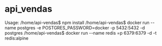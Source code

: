# api_vendas
Usage: 
/home/api-vendas$ npm install 
/home/api-vendas$ docker run --name postgres -e POSTGRES_PASSWORD=docker -p 5432:5432 -d postgres
/home/api-vendas$ docker run --name redis =p 6379:6379 -d -t redis:alpine
